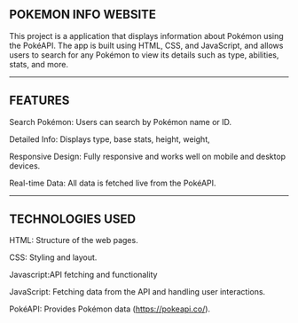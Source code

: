POKEMON INFO WEBSITE
----------------------

This project is a application that displays information about Pokémon using the PokéAPI. The app is built using HTML, CSS, and JavaScript, and allows users to search for any Pokémon to view its details such as type, abilities, stats, and more.

---------
FEATURES
----------

Search Pokémon: Users can search by Pokémon name or ID.


Detailed Info: Displays type, base stats, height, weight,


Responsive Design: Fully responsive and works well on mobile and desktop devices.


Real-time Data: All data is fetched live from the PokéAPI.


-----------------
TECHNOLOGIES USED
------------------

HTML: Structure of the web pages.


CSS: Styling and layout.

Javascript:API fetching and functionality



JavaScript: Fetching data from the API and handling user interactions.


PokéAPI: Provides Pokémon data (https://pokeapi.co/).
